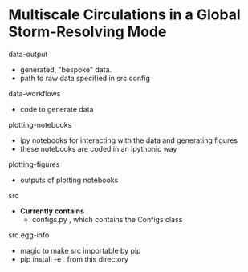 # Multiscale Circulations in a Global Storm-Resolving Mode

data-output
- generated, "bespoke" data.
- path to raw data specified in src.config

data-workflows
- code to generate data

plotting-notebooks
- ipy notebooks for interacting with the data and generating figures
- these notebooks are coded in an ipythonic way

plotting-figures
- outputs of plotting notebooks

src
- __Currently contains__
    * configs.py , which contains the Configs class

src.egg-info
- magic to make src importable by pip
- pip install -e . from this directory


